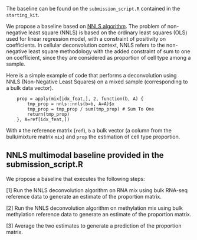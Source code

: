 The baseline can be found on the `submission_script.R` contained in the `starting_kit`.


We propose a baseline based on [NNLS algorithm](https://en.wikipedia.org/wiki/Non-negative_least_squares). The problem of non-negative least square (NNLS) is based on the ordinary least squares (OLS) used for linear regression model, with a constraint of positivity on coefficients. In cellular deconvolution context, NNLS refers to the non-negative least square methodology with the added constraint of sum to one on coefficient, since they are considered as proportion of cell type among a sample.

Here is a simple example of code that performs a deconvolution using NNLS (Non-Negative Least Squares) on a mixed sample (corresponding to a bulk data vector).

		
		prop = apply(mix[idx_feat,], 2, function(b, A) {
			tmp_prop = nnls::nnls(b=b, A=A)$x
			tmp_prop = tmp_prop / sum(tmp_prop) # Sum To One
			return(tmp_prop)
		}, A=ref[idx_feat,])  
		
		
With `A` the reference matrix (`ref`), `b` a bulk vector (a column from the bulk/mixture matrix `mix`) and `prop` the estimation of cell type proportion.


## NNLS multimodal baseline provided in the submission_script.R

We propose a baseline that executes the following steps:

[1] Run the NNLS deconvolution algorithm on RNA mix using bulk RNA-seq reference data to generate an estimate of the proportion matrix.

[2] Run the NNLS deconvolution algorithm on methylation mix using bulk methylation reference data to generate an estimate of the proportion matrix.

[3] Average the two estimates to generate a prediction of the proportion matrix.


